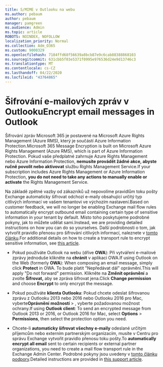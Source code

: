 ```yaml
---
title: S/MIME v Outlooku na webu
ms.author: pebaum
author: pebaum
manager: pamgreen
ms.audience: Admin
ms.topic: article
ROBOTS: NOINDEX, NOFOLLOW
localization_priority: Normal
ms.collection: Adm_O365
ms.custom: 9000329
ms.openlocfilehash: 7184ffd68f56639a8bcb87e9c6cab88388868103
ms.sourcegitcommit: 631cbb5f03e5371f0995e976536d24e9d13746c3
ms.translationtype: MT
ms.contentlocale: cs-CZ
ms.lasthandoff: 04/22/2020
ms.locfileid: "43764865"
---
```

# <a name="encrypt-email-messages-in-outlook"></a><span data-ttu-id="2f886-102">Šifrování e-mailových zpráv v Outlooku</span><span class="sxs-lookup"><span data-stu-id="2f886-102">Encrypt email messages in Outlook</span></span>

<span data-ttu-id="2f886-103">Šifrování zpráv Microsoft 365 je postavené na Microsoft Azure Rights Management (Azure RMS), který je součástí Azure Information Protection.</span><span class="sxs-lookup"><span data-stu-id="2f886-103">Microsoft 365 Message Encryption is built on Microsoft Azure Rights Management (Azure RMS), which is part of Azure Information Protection.</span></span> <span data-ttu-id="2f886-104">Pokud vaše předplatné zahrnuje Azure Rights Management nebo Azure Information Protection, **nemusíte provádět žádné akce, abyste ručně povolit nebo aktivovat** službu Rights Management Service.</span><span class="sxs-lookup"><span data-stu-id="2f886-104">If your subscription includes Azure Rights Management or Azure Information Protection, **you do not need to take any actions to manually enable or activate** the Rights Management Service.</span></span>

<span data-ttu-id="2f886-105">Na základě zpětné vazby od zákazníků už nepovolíme pravidlům toku pošty Exchange automaticky šifrovat odchozí e-maily obsahující určitý typ citlivých informací ve vašem tenantovi ve výchozím nastavení.</span><span class="sxs-lookup"><span data-stu-id="2f886-105">Based on customer feedback, we will no longer be enabling Exchange mail flow rules to automatically encrypt outbound email containing certain type of sensitive information in your tenant by default.</span></span> <span data-ttu-id="2f886-106">Místo toho poskytujeme podrobné pokyny, jak to můžete udělat sami.</span><span class="sxs-lookup"><span data-stu-id="2f886-106">Instead, we are providing detailed instructions on how you can do so yourselves.</span></span> <span data-ttu-id="2f886-107">Další podrobnosti o tom, jak vytvořit pravidlo přenosu pro šifrování citlivých informací, naleznete v [tomto článku](https://aka.ms/OmeEtr).</span><span class="sxs-lookup"><span data-stu-id="2f886-107">For additional details on how to create a transport rule to encrypt sensitive information, see [this article](https://aka.ms/OmeEtr).</span></span>

- <span data-ttu-id="2f886-108">Pokud používáte Outlook na webu (dříve **OWA**): Při vytváření e-mailové zprávy jednoduše klikněte na **chránit** v aplikaci OWA.</span><span class="sxs-lookup"><span data-stu-id="2f886-108">If using Outlook on the Web (formerly **OWA**): When composing an email message, simply click **Protect** in OWA.</span></span> <span data-ttu-id="2f886-109">To bude platit "Nepředávat dál" oprávnění.</span><span class="sxs-lookup"><span data-stu-id="2f886-109">This will apply "Do not forward" permission.</span></span> <span data-ttu-id="2f886-110">Klikněte na **Změnit oprávnění** a zvolte **Šifrovat,** aby se zpráva šifrovat jena.</span><span class="sxs-lookup"><span data-stu-id="2f886-110">Click **Change permission** and choose **Encrypt** to only encrypt the message.</span></span>

- <span data-ttu-id="2f886-111">Pokud používáte **klienta Outlooku**: Pokud chcete odeslat šifrovanou zprávu z Outlooku 2013 nebo 2016 nebo Outlooku 2016 pro Mac, vyberte**Oprávnění** **možností** > , vyberte požadovanou možnost ochrany.</span><span class="sxs-lookup"><span data-stu-id="2f886-111">If using **Outlook client**: To send an encrypted message from Outlook 2013 or 2016, or Outlook 2016 for Mac, select **Options** > **Permissions**, then select the protection option you need.</span></span>

- <span data-ttu-id="2f886-112">Chcete-li **automaticky šifrovat všechny e-maily** odeslané určitým příjemcům nebo externím partnerským organizacím, musíte v Centru pro správu Exchange vytvořit pravidlo přenosu toku pošty.</span><span class="sxs-lookup"><span data-stu-id="2f886-112">To **automatically encrypt all email** sent to certain recipients or external partner organizations, you need to create a mail flow transport rule in the Exchange Admin Center.</span></span> <span data-ttu-id="2f886-113">Podrobné pokyny jsou uvedeny v [tomto článku podpory](https://docs.microsoft.com/office365/securitycompliance/define-mail-flow-rules-to-encrypt-email#create-a-mail-flow-rule-to-encrypt-email-messages-with-the-new-ome-capabilities).</span><span class="sxs-lookup"><span data-stu-id="2f886-113">Detailed instructions are provided in [this support article](https://docs.microsoft.com/office365/securitycompliance/define-mail-flow-rules-to-encrypt-email#create-a-mail-flow-rule-to-encrypt-email-messages-with-the-new-ome-capabilities).</span></span>

